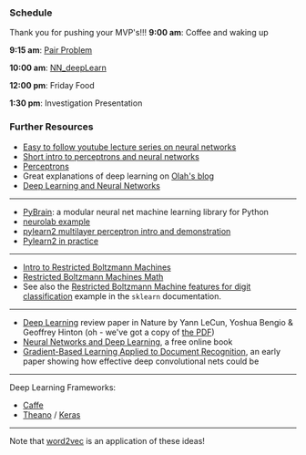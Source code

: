 ### Schedule

Thank you for pushing your MVP's!!! 
**9:00 am**: Coffee and waking up

**9:15 am**: [Pair Problem](pair.md)

**10:00 am**: [NN_deepLearn](NeuralNets_DeepLearning.pdf) 

**12:00 pm**: Friday Food

**1:30 pm**: Investigation Presentation


### Further Resources

 * [Easy to follow youtube lecture series on neural networks](https://www.youtube.com/watch?v=bxe2T-V8XRs)
 * [Short intro to perceptrons and neural networks](http://www.cprogramming.com/tutorial/AI/perceptron.html)
 * [Perceptrons](http://page.mi.fu-berlin.de/rojas/neural/chapter/K4.pdf)
 * Great explanations of deep learning on [Olah's blog](http://colah.github.io/)
 * [Deep Learning and Neural Networks](Deep_Learning.pdf)

---

 * [PyBrain](http://pybrain.org/): a modular neural net machine learning library for Python
 * [neurolab example](https://pythonhosted.org/neurolab/ex_newff.html)
 * [pylearn2 multilayer perceptron intro and demonstration](http://nbviewer.ipython.org/github/lisa-lab/pylearn2/blob/master/pylearn2/scripts/tutorials/multilayer_perceptron/multilayer_perceptron.ipynb)
 * [Pylearn2 in practice](http://fastml.com/pylearn2-in-practice/)

---

 * [Intro to Restricted Boltzmann Machines](http://deeplearning.net/tutorial/rbm.html)
 * [Restricted Boltzmann Machines Math](http://image.diku.dk/igel/paper/AItRBM-proof.pdf)
 * See also the [Restricted Boltzmann Machine features for digit classification](http://scikit-learn.org/stable/auto_examples/neural_networks/plot_rbm_logistic_classification.html) example in the `sklearn` documentation.

---

 * [Deep Learning](http://www.nature.com/nature/journal/v521/n7553/full/nature14539.html) review paper in Nature by Yann LeCun, Yoshua Bengio & Geoffrey Hinton (oh - we've got a copy of [the PDF](deep_learning_nature_review_2015.pdf))
 * [Neural Networks and Deep Learning](http://neuralnetworksanddeeplearning.com/), a free online book
 * [Gradient-Based Learning Applied to Document Recognition](http://yann.lecun.com/exdb/publis/pdf/lecun-01a.pdf), an early paper showing how effective deep convolutional nets could be

---

Deep Learning Frameworks:

 * [Caffe](http://caffe.berkeleyvision.org/)
 * [Theano](http://deeplearning.net/software/theano/) / [Keras](http://keras.io/)

---

Note that [word2vec](https://code.google.com/p/word2vec/) is an application of these ideas!
